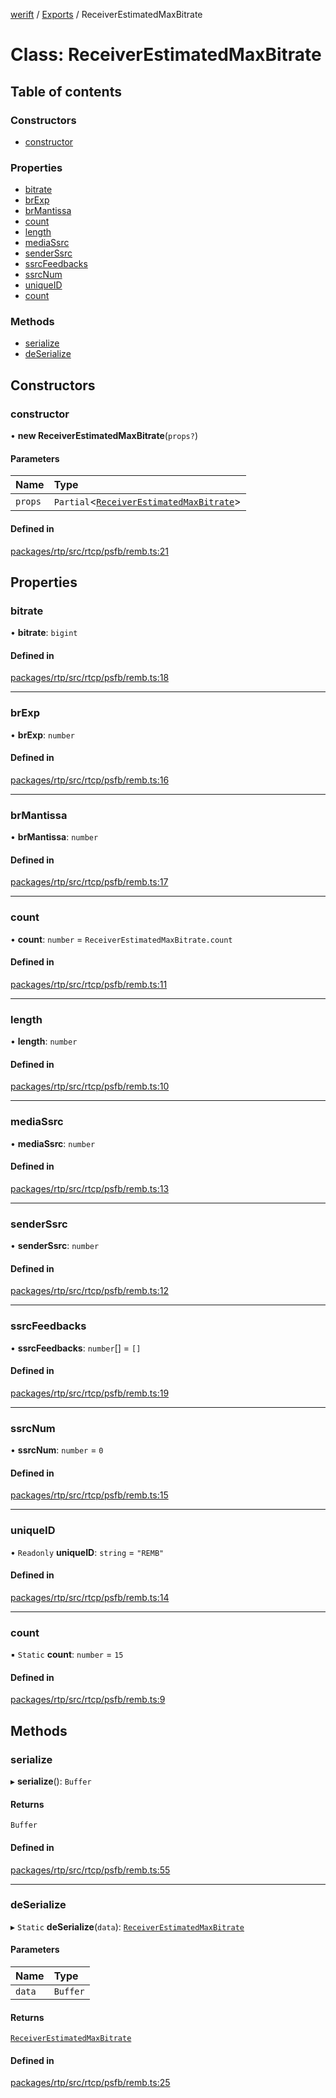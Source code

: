 [werift](../README.md) / [Exports](../modules.md) / ReceiverEstimatedMaxBitrate

# Class: ReceiverEstimatedMaxBitrate

## Table of contents

### Constructors

- [constructor](ReceiverEstimatedMaxBitrate.md#constructor)

### Properties

- [bitrate](ReceiverEstimatedMaxBitrate.md#bitrate)
- [brExp](ReceiverEstimatedMaxBitrate.md#brexp)
- [brMantissa](ReceiverEstimatedMaxBitrate.md#brmantissa)
- [count](ReceiverEstimatedMaxBitrate.md#count)
- [length](ReceiverEstimatedMaxBitrate.md#length)
- [mediaSsrc](ReceiverEstimatedMaxBitrate.md#mediassrc)
- [senderSsrc](ReceiverEstimatedMaxBitrate.md#senderssrc)
- [ssrcFeedbacks](ReceiverEstimatedMaxBitrate.md#ssrcfeedbacks)
- [ssrcNum](ReceiverEstimatedMaxBitrate.md#ssrcnum)
- [uniqueID](ReceiverEstimatedMaxBitrate.md#uniqueid)
- [count](ReceiverEstimatedMaxBitrate.md#count-1)

### Methods

- [serialize](ReceiverEstimatedMaxBitrate.md#serialize)
- [deSerialize](ReceiverEstimatedMaxBitrate.md#deserialize)

## Constructors

### constructor

• **new ReceiverEstimatedMaxBitrate**(`props?`)

#### Parameters

| Name | Type |
| :------ | :------ |
| `props` | `Partial`<[`ReceiverEstimatedMaxBitrate`](ReceiverEstimatedMaxBitrate.md)\> |

#### Defined in

[packages/rtp/src/rtcp/psfb/remb.ts:21](https://github.com/shinyoshiaki/werift-webrtc/blob/f609bd5a/packages/rtp/src/rtcp/psfb/remb.ts#L21)

## Properties

### bitrate

• **bitrate**: `bigint`

#### Defined in

[packages/rtp/src/rtcp/psfb/remb.ts:18](https://github.com/shinyoshiaki/werift-webrtc/blob/f609bd5a/packages/rtp/src/rtcp/psfb/remb.ts#L18)

___

### brExp

• **brExp**: `number`

#### Defined in

[packages/rtp/src/rtcp/psfb/remb.ts:16](https://github.com/shinyoshiaki/werift-webrtc/blob/f609bd5a/packages/rtp/src/rtcp/psfb/remb.ts#L16)

___

### brMantissa

• **brMantissa**: `number`

#### Defined in

[packages/rtp/src/rtcp/psfb/remb.ts:17](https://github.com/shinyoshiaki/werift-webrtc/blob/f609bd5a/packages/rtp/src/rtcp/psfb/remb.ts#L17)

___

### count

• **count**: `number` = `ReceiverEstimatedMaxBitrate.count`

#### Defined in

[packages/rtp/src/rtcp/psfb/remb.ts:11](https://github.com/shinyoshiaki/werift-webrtc/blob/f609bd5a/packages/rtp/src/rtcp/psfb/remb.ts#L11)

___

### length

• **length**: `number`

#### Defined in

[packages/rtp/src/rtcp/psfb/remb.ts:10](https://github.com/shinyoshiaki/werift-webrtc/blob/f609bd5a/packages/rtp/src/rtcp/psfb/remb.ts#L10)

___

### mediaSsrc

• **mediaSsrc**: `number`

#### Defined in

[packages/rtp/src/rtcp/psfb/remb.ts:13](https://github.com/shinyoshiaki/werift-webrtc/blob/f609bd5a/packages/rtp/src/rtcp/psfb/remb.ts#L13)

___

### senderSsrc

• **senderSsrc**: `number`

#### Defined in

[packages/rtp/src/rtcp/psfb/remb.ts:12](https://github.com/shinyoshiaki/werift-webrtc/blob/f609bd5a/packages/rtp/src/rtcp/psfb/remb.ts#L12)

___

### ssrcFeedbacks

• **ssrcFeedbacks**: `number`[] = `[]`

#### Defined in

[packages/rtp/src/rtcp/psfb/remb.ts:19](https://github.com/shinyoshiaki/werift-webrtc/blob/f609bd5a/packages/rtp/src/rtcp/psfb/remb.ts#L19)

___

### ssrcNum

• **ssrcNum**: `number` = `0`

#### Defined in

[packages/rtp/src/rtcp/psfb/remb.ts:15](https://github.com/shinyoshiaki/werift-webrtc/blob/f609bd5a/packages/rtp/src/rtcp/psfb/remb.ts#L15)

___

### uniqueID

• `Readonly` **uniqueID**: `string` = `"REMB"`

#### Defined in

[packages/rtp/src/rtcp/psfb/remb.ts:14](https://github.com/shinyoshiaki/werift-webrtc/blob/f609bd5a/packages/rtp/src/rtcp/psfb/remb.ts#L14)

___

### count

▪ `Static` **count**: `number` = `15`

#### Defined in

[packages/rtp/src/rtcp/psfb/remb.ts:9](https://github.com/shinyoshiaki/werift-webrtc/blob/f609bd5a/packages/rtp/src/rtcp/psfb/remb.ts#L9)

## Methods

### serialize

▸ **serialize**(): `Buffer`

#### Returns

`Buffer`

#### Defined in

[packages/rtp/src/rtcp/psfb/remb.ts:55](https://github.com/shinyoshiaki/werift-webrtc/blob/f609bd5a/packages/rtp/src/rtcp/psfb/remb.ts#L55)

___

### deSerialize

▸ `Static` **deSerialize**(`data`): [`ReceiverEstimatedMaxBitrate`](ReceiverEstimatedMaxBitrate.md)

#### Parameters

| Name | Type |
| :------ | :------ |
| `data` | `Buffer` |

#### Returns

[`ReceiverEstimatedMaxBitrate`](ReceiverEstimatedMaxBitrate.md)

#### Defined in

[packages/rtp/src/rtcp/psfb/remb.ts:25](https://github.com/shinyoshiaki/werift-webrtc/blob/f609bd5a/packages/rtp/src/rtcp/psfb/remb.ts#L25)
